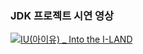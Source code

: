 ### JDK 프로젝트 시연 영상
[![IU(아이유) _ Into the I-LAND](http://img.youtube.com/vi/G9suxlXPZbA/0.jpg)](https://youtu.be/G9suxlXPZbA?t=0s) 
